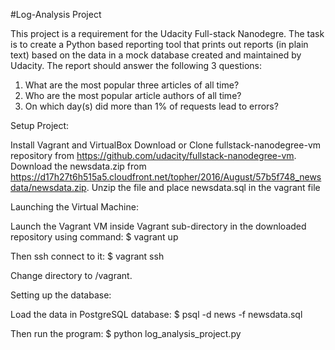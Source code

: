 #Log-Analysis Project

This project is a requirement for the Udacity Full-stack Nanodegre. The task is to create a Python based
reporting tool that prints out reports (in plain text) based on the data in a mock database created and maintained by Udacity. 
The report should answer the following 3 questions:

1. What are the most popular three articles of all time?
2. Who are the most popular article authors of all time?
3. On which day(s) did more than 1% of requests lead to errors?

Setup Project:

Install Vagrant and VirtualBox
Download or Clone fullstack-nanodegree-vm repository from https://github.com/udacity/fullstack-nanodegree-vm.
Download the newsdata.zip from https://d17h27t6h515a5.cloudfront.net/topher/2016/August/57b5f748_newsdata/newsdata.zip. Unzip the file and place newsdata.sql in the vagrant file


Launching the Virtual Machine:

Launch the Vagrant VM inside Vagrant sub-directory in the downloaded repository using command:
  $ vagrant up

Then ssh connect to it:
  $ vagrant ssh

Change directory to /vagrant.

Setting up the database:

Load the data in PostgreSQL database:
 $ psql -d news -f newsdata.sql

Then run the program:
  $ python log_analysis_project.py
